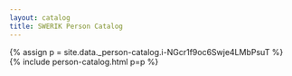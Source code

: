 ```yaml
---
layout: catalog
title: SWERIK Person Catalog
---
```

{% assign p = site.data._person-catalog.i-NGcr1f9oc6Swje4LMbPsuT %}
{% include person-catalog.html p=p %}

